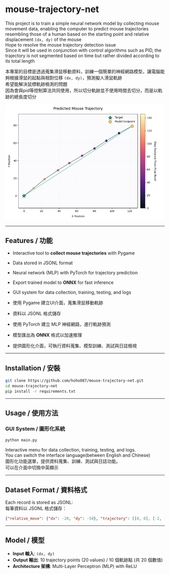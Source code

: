 # mouse-trajectory-net

This project is to train a simple neural network model by collecting mouse movement data, enabling the computer to predict mouse trajectories resembling those of a human based on the starting point and relative displacement `(dx, dy)` of the mouse    
Hope to resolve the mouse trajectory detection issue  
Since it will be used in conjunction with control algorithms such as PID, the trajectory is not segmented based on time but rather divided according to its total length  

本專案的目標是透過蒐集滑鼠移動資料，訓練一個簡單的神經網路模型，讓電腦能夠根據滑鼠的起點與相對位移 `(dx, dy)`，預測擬人滑鼠軌跡  
希望能解決鼠標軌跡檢測的問題  
因為會與pid等控制算法共同使用，所以切分軌跡並不使用時間去切分，而是以軌跡的總長度切分  

![image](https://github.com/hoho087/mouse-trajectory-net/blob/main/figure.png)

---

## Features / 功能
- Interactive tool to **collect mouse trajectories** with Pygame  
- Data stored in JSONL format  
- Neural network (MLP) with PyTorch for trajectory prediction  
- Export trained model to **ONNX** for fast inference  
- GUI system for data collection, training, testing, and logs  

- 使用 Pygame 建立UI介面，蒐集滑鼠移動軌跡  
- 資料以 JSONL 格式儲存  
- 使用 PyTorch 建立 MLP 神經網路，進行軌跡預測  
- 模型匯出為 **ONNX** 格式以加速推理  
- 提供圖形化介面，可執行資料蒐集、模型訓練、測試與日誌檢視  

---

## Installation / 安裝
```bash
git clone https://github.com/hoho087/mouse-trajectory-net.git
cd mouse-trajectory-net
pip install -r requirements.txt
```

---

## Usage / 使用方法

### GUI System / 圖形化系統
```bash
python main.py
```
Interactive menu for data collection, training, testing, and logs.  
You can switch the interface language(between English and Chinese)  
圖形化功能選單，提供資料蒐集、訓練、測試與日誌功能。  
可以在介面中切換中英顯示  

---

## Dataset Format / 資料格式
Each record is stored as JSONL:  
每筆資料以 JSONL 格式儲存：  

```json
{"relative_move": {"dx": -20, "dy": -50}, "trajectory": [[0, 0], [-2, -4]...
```

---

## Model / 模型
- **Input 輸入**: `(dx, dy)`  
- **Output 輸出**: 10 trajectory points (20 values) / 10 個軌跡點 (共 20 個數值)  
- **Architecture 架構**: Multi-Layer Perceptron (MLP) with ReLU  
